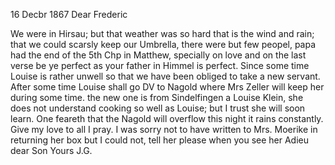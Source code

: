  16 Decbr 1867
Dear Frederic

We were in Hirsau; but that weather was so hard that is the wind and rain; that we could scarsly keep our Umbrella, there were but few peopel, papa had the end of the 5th Chp in Matthew, specially on love and on the last verse be ye perfect as your father in Himmel is perfect. Since some time Louise is rather unwell so that we have been obliged to take a new servant. After some time Louise shall go DV to Nagold where Mrs Zeller will keep her during some time. the new one is from Sindelfingen a Louise Klein, she does not understand cooking so well as Louise; but I trust she will soon learn. 
One feareth that the Nagold will overflow this night it rains constantly. 
Give my love to all I pray. I was sorry not to have written to Mrs. Moerike in returning her box but I could not, tell her please when you see her 
Adieu dear Son
 Yours J.G.
